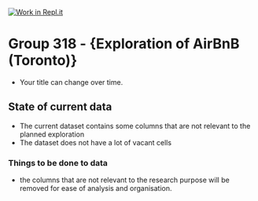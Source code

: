 [![Work in Repl.it](https://classroom.github.com/assets/work-in-replit-14baed9a392b3a25080506f3b7b6d57f295ec2978f6f33ec97e36a161684cbe9.svg)](https://classroom.github.com/online_ide?assignment_repo_id=312435&assignment_repo_type=GroupAssignmentRepo)
# Group 318 - {**Exploration of AirBnB (Toronto)**}

- Your title can change over time.


## State of current data

- The current dataset contains some columns that are not relevant to the planned exploration
- The dataset does not have a lot of vacant cells 

### Things to be done to data

- the columns that are not relevant to the research purpose will be removed for ease of analysis and organisation.

